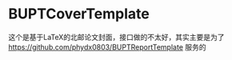 # BUPTCoverTemplate
这个是基于LaTeX的北邮论文封面，接口做的不太好，其实主要是为了
https://github.com/phydx0803/BUPTReportTemplate
服务的
